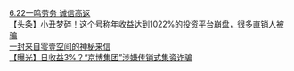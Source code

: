   
[6.22一鸣劳务    诚信高返](http://www.dianyue.me/archives/724/wytboajbop5y8u9l/)  
[【头条】小丑梦碎！这个号称年收益达到1022%的投资平台崩盘，很多直销人被骗](http://www.dianyue.me/archives/183/5cvgsrz0bw35lrt9/)  
[一封来自零壹空间的神秘来信](http://www.dianyue.me/archives/662/hu1sxotkje0141cj/)  
[【曝光】日收益3%？“京博集团”涉嫌传销式集资诈骗](http://www.dianyue.me/archives/183/jk013eu4dav8q9aa/)